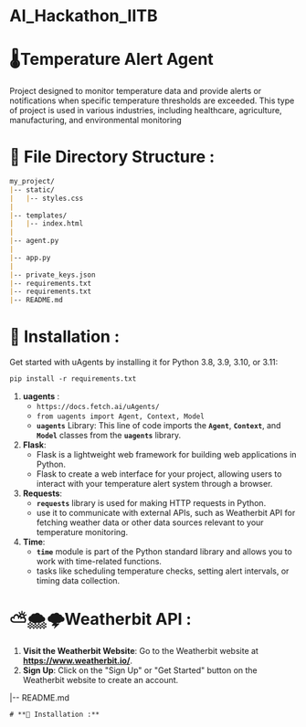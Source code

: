 # AI_Hackathon_IITB

# 🌡Temperature Alert Agent

Project designed to monitor temperature data and provide alerts or notifications when specific temperature thresholds are exceeded. This type of project is used in various industries, including healthcare, agriculture, manufacturing, and environmental monitoring
# **📁** File Directory Structure :
```markdown
my_project/
|-- static/
|   |-- styles.css
|
|-- templates/
|   |-- index.html
|
|-- agent.py
|
|-- app.py
|
|-- private_keys.json
|-- requirements.txt
|-- requirements.txt
|-- README.md
```
# **💾 Installation :**
Get started with uAgents by installing it for Python 3.8, 3.9, 3.10, or 3.11:
```markdown
pip install -r requirements.txt
```
1. **uagents** :
    - ```https://docs.fetch.ai/uAgents/```
    - ```from uagents import Agent, Context, Model```
    - **`uagents`** Library: This line of code imports the **`Agent`**, **`Context`**, and **`Model`** classes from the **`uagents`** library.
2. **Flask**:
    - Flask is a lightweight web framework for building web applications in Python.
    - Flask to create a web interface for your project, allowing users to interact with your temperature alert system through a browser.
3. **Requests**:
    - **`requests`** library is used for making HTTP requests in Python.
    - use it to communicate with external APIs, such as Weatherbit API for fetching weather data or other data sources relevant to your temperature monitoring.
4. **Time**:
    - **`time`** module is part of the Python standard library and allows you to work with time-related functions.
    - tasks like scheduling temperature checks, setting alert intervals, or timing data collection.

# ⛅🌨🌩Weatherbit API :

1. **Visit the Weatherbit Website**:
Go to the Weatherbit website at **https://www.weatherbit.io/**.
2. **Sign Up**:
Click on the "Sign Up" or "Get Started" button on the Weatherbit website to create an account.





|-- README.md
```
# **💾 Installation :**

